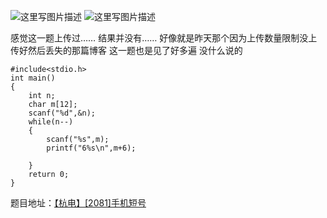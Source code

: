 ![这里写图片描述](http://img.blog.csdn.net/20151220183626341)
![这里写图片描述](http://img.blog.csdn.net/20151220183632222)

感觉这一题上传过……
结果并没有……
好像就是昨天那个因为上传数量限制没上传好然后丢失的那篇博客
这一题也是见了好多遍
没什么说的

```
#include<stdio.h>
int main()
{
    int n;
    char m[12];
    scanf("%d",&n);
    while(n--)
    {
        scanf("%s",m);
        printf("6%s\n",m+6);

    }
    return 0;
}
```

题目地址：[【杭电】[2081]手机短号](http://acm.hdu.edu.cn/showproblem.php?pid=2081)